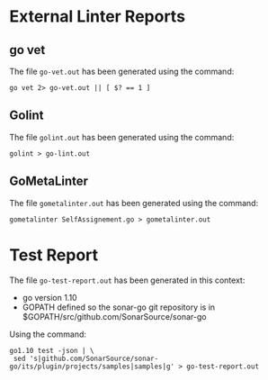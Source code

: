 # External Linter Reports

## go vet

The file `go-vet.out` has been generated using the command:
```
go vet 2> go-vet.out || [ $? == 1 ]
```

## Golint

The file `golint.out` has been generated using the command:
```
golint > go-lint.out
```

## GoMetaLinter

The file `gometalinter.out` has been generated using the command:
```
gometalinter SelfAssignement.go > gometalinter.out
```

# Test Report

The file `go-test-report.out` has been generated in this context:

* go version 1.10
* GOPATH defined so the sonar-go git repository is in $GOPATH/src/github.com/SonarSource/sonar-go

Using the command:
```
go1.10 test -json | \
 sed 's|github.com/SonarSource/sonar-go/its/plugin/projects/samples|samples|g' > go-test-report.out
```
